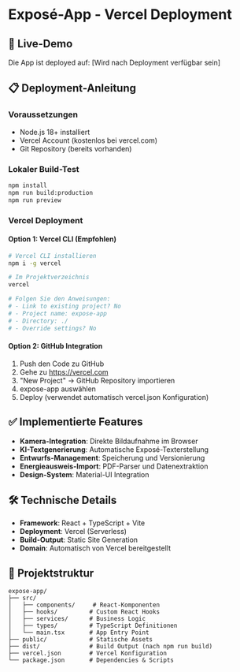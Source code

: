 # Exposé-App - Vercel Deployment

## 🚀 Live-Demo
Die App ist deployed auf: [Wird nach Deployment verfügbar sein]

## 📋 Deployment-Anleitung

### Voraussetzungen
- Node.js 18+ installiert
- Vercel Account (kostenlos bei vercel.com)
- Git Repository (bereits vorhanden)

### Lokaler Build-Test
```bash
npm install
npm run build:production
npm run preview
```

### Vercel Deployment

#### Option 1: Vercel CLI (Empfohlen)
```bash
# Vercel CLI installieren
npm i -g vercel

# Im Projektverzeichnis
vercel

# Folgen Sie den Anweisungen:
# - Link to existing project? No
# - Project name: expose-app
# - Directory: ./
# - Override settings? No
```

#### Option 2: GitHub Integration
1. Push den Code zu GitHub
2. Gehe zu https://vercel.com
3. "New Project" → GitHub Repository importieren
4. expose-app auswählen
5. Deploy (verwendet automatisch vercel.json Konfiguration)

## ✅ Implementierte Features

- **Kamera-Integration**: Direkte Bildaufnahme im Browser
- **KI-Textgenerierung**: Automatische Exposé-Texterstellung  
- **Entwurfs-Management**: Speicherung und Versionierung
- **Energieausweis-Import**: PDF-Parser und Datenextraktion
- **Design-System**: Material-UI Integration

## 🛠 Technische Details

- **Framework**: React + TypeScript + Vite
- **Deployment**: Vercel (Serverless)
- **Build-Output**: Static Site Generation
- **Domain**: Automatisch von Vercel bereitgestellt

## 📁 Projektstruktur
```
expose-app/
├── src/
│   ├── components/     # React-Komponenten
│   ├── hooks/         # Custom React Hooks
│   ├── services/      # Business Logic
│   ├── types/         # TypeScript Definitionen
│   └── main.tsx       # App Entry Point
├── public/            # Statische Assets
├── dist/              # Build Output (nach npm run build)
├── vercel.json        # Vercel Konfiguration
└── package.json       # Dependencies & Scripts
```